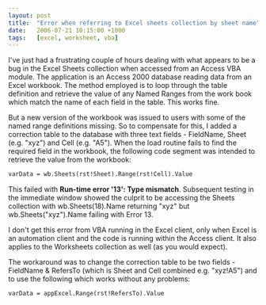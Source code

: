 ```yaml
---
layout: post
title:  "Error when referring to Excel sheets collection by sheet name"
date:   2006-07-21 10:15:00 +1000
tags:   [excel, worksheet, vba]
---
```


I've just had a frustrating couple of hours dealing with what appears to
be a bug in the Excel Sheets collection when accessed from an Access VBA
module. The application is an Access 2000 database reading data from an
Excel workbook. The method employed is to loop through the table
definition and retrieve the value of any Named Ranges from the work book
which match the name of each field in the table. This works fine.

But a new version of the workbook was issued to users with some of the
named range definitions missing. So to compensate for this, I added a
correction table to the database with three text fields - FieldName,
Sheet (e.g. "xyz") and Cell (e.g. "A5"). When the load routine fails to
find the required field in the workbook, the following code segment was
intended to retrieve the value from the workbook:

```vb
varData = wb.Sheets(rst!Sheet).Range(rst!Cell).Value
```

This failed with **Run-time error '13': Type mismatch**. Subsequent
testing in the immediate window showed the culprit to be accessing the
Sheets collection with wb.Sheets(18).Name returning "xyz" but
wb.Sheets("xyz").Name failing with Error 13.

I don't get this error from VBA running in the Excel client, only when
Excel is an automation client and the code is running within the Access
client. It also applies to the Worksheets collection as well (as you
would expect).

The workaround was to change the correction table to be two fields -
FieldName & RefersTo (which is Sheet and Cell combined e.g. "xyz!A5")
and to use the following which works without any problems:

```vb
varData = appExcel.Range(rst!RefersTo).Value
```
